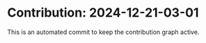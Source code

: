 # Contribution: 2024-12-21-03-01
This is an automated commit to keep the contribution graph active.
